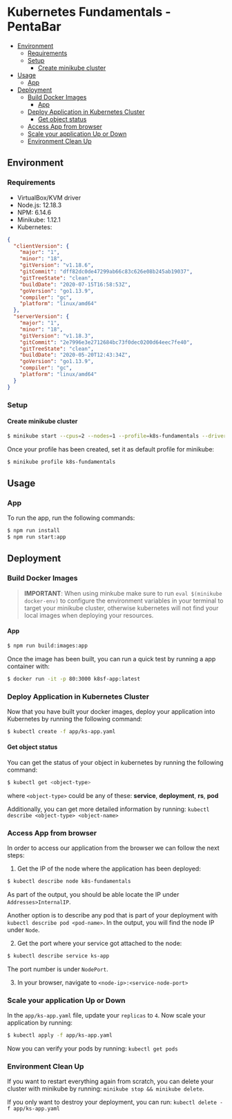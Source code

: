 # Kubernetes Fundamentals - PentaBar

- [Environment](#environment)
  - [Requirements](#requirements)
  - [Setup](#setup)
    - [Create minikube cluster](#create-minikube-cluster)
- [Usage](#usage)
  - [App](#app)
- [Deployment](#deployment)
  - [Build Docker Images](#build-docker-images)
    - [App](#app-1)
  - [Deploy Application in Kubernetes Cluster](#deploy-application-in-kubernetes-cluster)
    - [Get object status](#get-object-status)
  - [Access App from browser](#access-app-from-browser)
  - [Scale your application Up or Down](#scale-your-application-up-or-down)
  - [Environment Clean Up](#environment-clean-up)

## Environment

### Requirements

- VirtualBox/KVM driver
- Node.js: 12.18.3
- NPM: 6.14.6
- Minikube: 1.12.1
- Kubernetes:

```json
{
  "clientVersion": {
    "major": "1",
    "minor": "18",
    "gitVersion": "v1.18.6",
    "gitCommit": "dff82dc0de47299ab66c83c626e08b245ab19037",
    "gitTreeState": "clean",
    "buildDate": "2020-07-15T16:58:53Z",
    "goVersion": "go1.13.9",
    "compiler": "gc",
    "platform": "linux/amd64"
  },
  "serverVersion": {
    "major": "1",
    "minor": "18",
    "gitVersion": "v1.18.3",
    "gitCommit": "2e7996e3e2712684bc73f0dec0200d64eec7fe40",
    "gitTreeState": "clean",
    "buildDate": "2020-05-20T12:43:34Z",
    "goVersion": "go1.13.9",
    "compiler": "gc",
    "platform": "linux/amd64"
  }
}
```

### Setup

#### Create minikube cluster

```bash
$ minikube start --cpus=2 --nodes=1 --profile=k8s-fundamentals --driver=docker
```

Once your profile has been created, set it as default profile for minikube:

```bash
$ minikube profile k8s-fundamentals
```

## Usage

### App

To run the app, run the following commands:

```bash
$ npm run install
$ npm run start:app
```

## Deployment

### Build Docker Images

> **IMPORTANT**: When using minkube make sure to run `eval $(minikube docker-env)` to configure the environment variables in your terminal to target your minikube cluster, otherwise kubernetes will not find your local images when deploying your resources.

#### App

```bash
$ npm run build:images:app
```

Once the image has been built, you can run a quick test by running a app container with:

```bash
$ docker run -it -p 80:3000 k8sf-app:latest
```

### Deploy Application in Kubernetes Cluster

Now that you have built your docker images, deploy your application into Kubernetes by running the following command:

```bash
$ kubectl create -f app/ks-app.yaml
```

#### Get object status

You can get the status of your object in kubernetes by running the following command:

```bash
$ kubectl get <object-type>
```

where `<object-type>` could be any of these: **service**, **deployment**, **rs**, **pod**

Additionally, you can get more detailed information by running: `kubectl describe <object-type> <object-name>`

### Access App from browser

In order to access our application from the browser we can follow the next steps:

1. Get the IP of the node where the application has been deployed:

```bash
$ kubectl describe node k8s-fundamentals
```

As part of the output, you should be able locate the IP under `Addresses>InternalIP`.

Another option is to describe any pod that is part of your deployment with `kubectl describe pod <pod-name>`. In the output, you will find the node IP under `Node`.

2. Get the port where your service got attached to the node:

```bash
$ kubectl describe service ks-app
```

The port number is under `NodePort`.

3. In your browser, navigate to `<node-ip>:<service-node-port>`

### Scale your application Up or Down

In the `app/ks-app.yaml` file, update your `replicas` to `4`. Now scale your application by running:

```bash
$ kubectl apply -f app/ks-app.yaml
```

Now you can verify your pods by running: `kubectl get pods`

### Environment Clean Up

If you want to restart everything again from scratch, you can delete your cluster with minikube by running: `minikube stop && minikube delete`.

If you only want to destroy your deployment, you can run: `kubectl delete -f app/ks-app.yaml`
